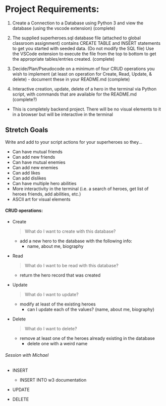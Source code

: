 # Project Requirements:

1. Create a Connection to a Database using Python 3 and view the database (using the vscode extension) (complete)

2. The supplied superheroes.sql database file (attached to global classroom assignment) contains CREATE TABLE and INSERT statements to get you started with seeded data. (Do not modify the SQL file) Use the VSCode extension to execute the file from the top to bottom to get the appropriate tables/entries created. (complete)

3. Decide/Plan/Pseudocode on a minimum of four CRUD operations you wish to implement (at least on operation for Create, Read, Update, & delete) - document these in your README.md (complete)

4. Interactive creation, update, delete of a hero in the terminal via Python script, with commands that are available for the README.md (complete?)

- This is completely backend project. There will be no visual elements to it in a browser but will be interactive in the terminal

## Stretch Goals

Write and add to your script actions for your superheroes so they...

- Can have mutual friends
- Can add new friends
- Can have mutual enemies
- Can add new enemies
- Can add likes 
- Can add dislikes
- Can have multiple hero abilities
- More interactivity in the terminal (i.e. a search of heroes, get list of heroes friends, add abilities, etc.)
- ASCII art for visual elements 

#### CRUD operations: 

- Create
    > What do I want to create with this database?
    - add a new hero to the database with the following info:
        - name, about me, biography

- Read
    > What do I want to be read with this database?
    - return the hero record that was created 

- Update
    > What do I want to update?
    - modify at least of the existing heroes
        - can I update each of the values? (name, about me, biography)

- Delete
    > What do I want to delete? 
    - remove at least one of the heroes already existing in the database
        - delete one with a weird name 

###### Session with Michael

- INSERT 
    - INSERT INTO w3 documentation

- UPDATE
- DELETE
